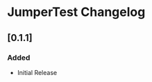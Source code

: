 <!-- Keep a Changelog guide -> https://keepachangelog.com -->

# JumperTest Changelog

## [0.1.1]

### Added
- Initial Release
